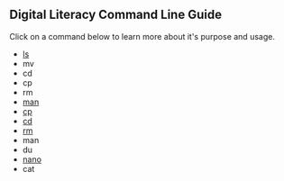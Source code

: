 ## Digital Literacy Command Line Guide

Click on a command below to learn more about it's purpose and usage.

* [ls](ls.md)
* mv
* cd
* cp
* rm
* [man](man.md)
* [cp](cp.md)
* [cd](cd.md)
* [rm](rm.md)
* man
* du
* [nano](nano.md)
* cat
